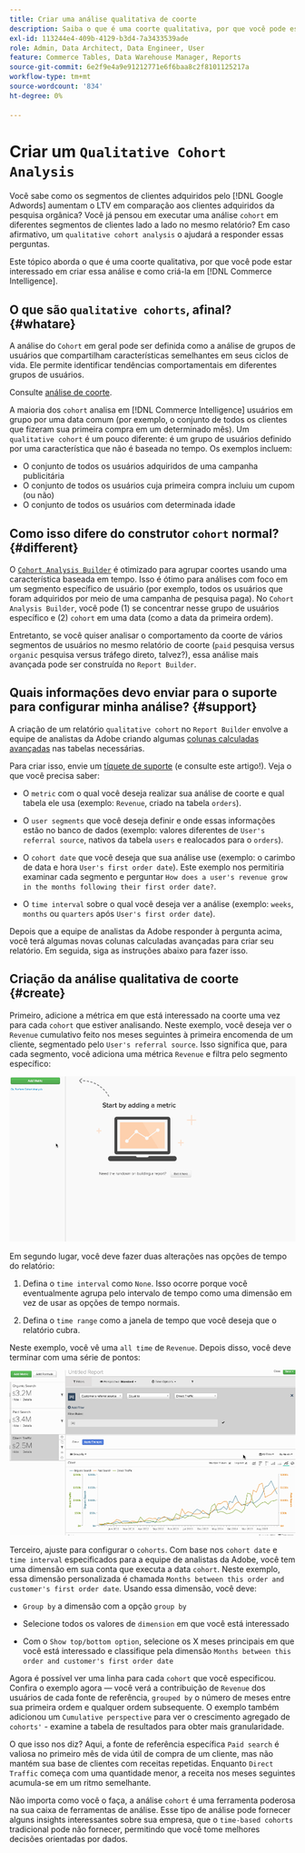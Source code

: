```yaml
---
title: Criar uma análise qualitativa de coorte
description: Saiba o que é uma coorte qualitativa, por que você pode estar interessado em criar essa análise e como criá-la no Commerce Intelligence.
exl-id: 113244e4-409b-4129-b3d4-7a3433539ade
role: Admin, Data Architect, Data Engineer, User
feature: Commerce Tables, Data Warehouse Manager, Reports
source-git-commit: 6e2f9e4a9e91212771e6f6baa8c2f8101125217a
workflow-type: tm+mt
source-wordcount: '834'
ht-degree: 0%

---
```


# Criar um `Qualitative Cohort Analysis`

Você sabe como os segmentos de clientes adquiridos pelo [!DNL Google Adwords] aumentam o LTV em comparação aos clientes adquiridos da pesquisa orgânica? Você já pensou em executar uma análise `cohort` em diferentes segmentos de clientes lado a lado no mesmo relatório? Em caso afirmativo, um `qualitative cohort analysis` o ajudará a responder essas perguntas.

Este tópico aborda o que é uma coorte qualitativa, por que você pode estar interessado em criar essa análise e como criá-la em [!DNL Commerce Intelligence].

## O que são `qualitative cohorts`, afinal? {#whatare}

A análise do `Cohort` em geral pode ser definida como a análise de grupos de usuários que compartilham características semelhantes em seus ciclos de vida. Ele permite identificar tendências comportamentais em diferentes grupos de usuários.

Consulte [análise de coorte](https://www.cohortanalysis.com/).

A maioria dos `cohort` analisa em [!DNL Commerce Intelligence] usuários em grupo por uma data comum (por exemplo, o conjunto de todos os clientes que fizeram sua primeira compra em um determinado mês). Um `qualitative cohort` é um pouco diferente: é um grupo de usuários definido por uma característica que não é baseada no tempo. Os exemplos incluem:

* O conjunto de todos os usuários adquiridos de uma campanha publicitária
* O conjunto de todos os usuários cuja primeira compra incluiu um cupom (ou não)
* O conjunto de todos os usuários com determinada idade

## Como isso difere do construtor `cohort` normal? {#different}

O [`Cohort Analysis Builder`](../dev-reports/cohort-rpt-bldr.md) é otimizado para agrupar coortes usando uma característica baseada em tempo. Isso é ótimo para análises com foco em um segmento específico de usuário (por exemplo, todos os usuários que foram adquiridos por meio de uma campanha de pesquisa paga). No `Cohort Analysis Builder`, você pode (1) se concentrar nesse grupo de usuários específico e (2) `cohort` em uma data (como a data da primeira ordem).

Entretanto, se você quiser analisar o comportamento da coorte de vários segmentos de usuários no mesmo relatório de coorte (`paid` pesquisa versus `organic` pesquisa versus tráfego direto, talvez?), essa análise mais avançada pode ser construída no `Report Builder`.

## Quais informações devo enviar para o suporte para configurar minha análise? {#support}

A criação de um relatório `qualitative cohort` no `Report Builder` envolve a equipe de analistas da Adobe criando algumas [colunas calculadas avançadas](../data-warehouse-mgr/creating-calculated-columns.md) nas tabelas necessárias.

Para criar isso, envie um [tíquete de suporte](https://experienceleague.adobe.com/docs/commerce-knowledge-base/kb/troubleshooting/miscellaneous/mbi-service-policies.html) (e consulte este artigo!). Veja o que você precisa saber:

* O `metric` com o qual você deseja realizar sua análise de coorte e qual tabela ele usa (exemplo: `Revenue`, criado na tabela `orders`).

* O `user segments` que você deseja definir e onde essas informações estão no banco de dados (exemplo: valores diferentes de `User's referral source`, nativos da tabela `users` e realocados para o `orders`).

* O `cohort date` que você deseja que sua análise use (exemplo: o carimbo de data e hora `User's first order date`). Este exemplo nos permitiria examinar cada segmento e perguntar `How does a user's revenue grow in the months following their first order date?`.

* O `time interval` sobre o qual você deseja ver a análise (exemplo: `weeks`, `months` ou `quarters` após `User's first order date`).

Depois que a equipe de analistas da Adobe responder à pergunta acima, você terá algumas novas colunas calculadas avançadas para criar seu relatório. Em seguida, siga as instruções abaixo para fazer isso.

## Criação da análise qualitativa de coorte {#create}

Primeiro, adicione a métrica em que está interessado na coorte uma vez para cada `cohort` que estiver analisando. Neste exemplo, você deseja ver o `Revenue` cumulativo feito nos meses seguintes à primeira encomenda de um cliente, segmentado pelo `User's referral source`. Isso significa que, para cada segmento, você adiciona uma métrica `Revenue` e filtra pelo segmento específico:

![](../../assets/qualcohort1.gif)

Em segundo lugar, você deve fazer duas alterações nas opções de tempo do relatório:

1. Defina o `time interval` como `None`. Isso ocorre porque você eventualmente agrupa pelo intervalo de tempo como uma dimensão em vez de usar as opções de tempo normais.

1. Defina o `time range` como a janela de tempo que você deseja que o relatório cubra.

Neste exemplo, você vê uma `all time` de `Revenue`. Depois disso, você deve terminar com uma série de pontos:

![](../../assets/qualcohort2.gif)

Terceiro, ajuste para configurar o `cohorts`. Com base nos `cohort date` e `time interval` especificados para a equipe de analistas da Adobe, você tem uma dimensão em sua conta que executa a data `cohort`. Neste exemplo, essa dimensão personalizada é chamada `Months between this order and customer's first order date`. Usando essa dimensão, você deve:

* `Group by` a dimensão com a opção `group by`

* Selecione todos os valores de `dimension` em que você está interessado

* Com o `Show top/bottom option`, selecione os X meses principais em que você está interessado e classifique pela dimensão `Months between this order and customer's first order date`

Agora é possível ver uma linha para cada `cohort` que você especificou. Confira o exemplo agora — você verá a contribuição de `Revenue` dos usuários de cada fonte de referência, `grouped by` o número de meses entre sua primeira ordem e qualquer ordem subsequente. O exemplo também adicionou um `Cumulative perspective` para ver o crescimento agregado de `cohorts'` - examine a tabela de resultados para obter mais granularidade.

O que isso nos diz? Aqui, a fonte de referência específica `Paid search` é valiosa no primeiro mês de vida útil de compra de um cliente, mas não mantém sua base de clientes com receitas repetidas. Enquanto `Direct Traffic` começa com uma quantidade menor, a receita nos meses seguintes acumula-se em um ritmo semelhante.

Não importa como você o faça, a análise `cohort` é uma ferramenta poderosa na sua caixa de ferramentas de análise. Esse tipo de análise pode fornecer alguns insights interessantes sobre sua empresa, que o `time-based cohorts` tradicional pode não fornecer, permitindo que você tome melhores decisões orientadas por dados.
